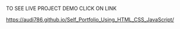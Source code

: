 TO SEE LIVE PROJECT DEMO CLICK ON LINK 


https://audi786.github.io/Self_Portfolio_Using_HTML_CSS_JavaScript/
